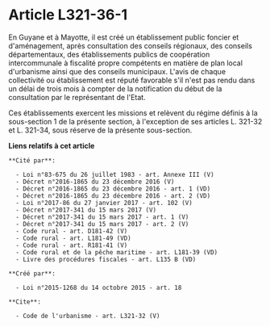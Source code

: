 # Article L321-36-1

En Guyane et à Mayotte, il est créé un établissement public foncier et d'aménagement, après consultation des conseils
régionaux, des conseils départementaux, des établissements publics de coopération intercommunale à fiscalité propre
compétents en matière de plan local d'urbanisme ainsi que des conseils municipaux. L'avis de chaque collectivité ou
établissement est réputé favorable s'il n'est pas rendu dans un délai de trois mois à compter de la notification du début de
la consultation par le représentant de l'Etat. 

Ces établissements exercent les missions et relèvent du régime définis à la sous-section 1 de la présente section, à
l'exception de ses articles L. 321-32 et L. 321-34, sous réserve de la présente sous-section.

**Liens relatifs à cet article**

	**Cité par**:

	  - Loi n°83-675 du 26 juillet 1983 - art. Annexe III (V)
	  - Décret n°2016-1865 du 23 décembre 2016 (V)
	  - Décret n°2016-1865 du 23 décembre 2016 - art. 1 (VD)
	  - Décret n°2016-1865 du 23 décembre 2016 - art. 2 (VD)
	  - Loi n°2017-86 du 27 janvier 2017 - art. 102 (V)
	  - Décret n°2017-341 du 15 mars 2017 (V)
	  - Décret n°2017-341 du 15 mars 2017 - art. 1 (V)
	  - Décret n°2017-341 du 15 mars 2017 - art. 2 (V)
	  - Code rural - art. D181-42 (V)
	  - Code rural - art. L181-49 (VD)
	  - Code rural - art. R181-41 (V)
	  - Code rural et de la pêche maritime - art. L181-39 (VD)
	  - Livre des procédures fiscales - art. L135 B (VD)

	**Créé par**:

	  - Loi n°2015-1268 du 14 octobre 2015 - art. 18

	**Cite**:

	  - Code de l'urbanisme - art. L321-32 (V)
